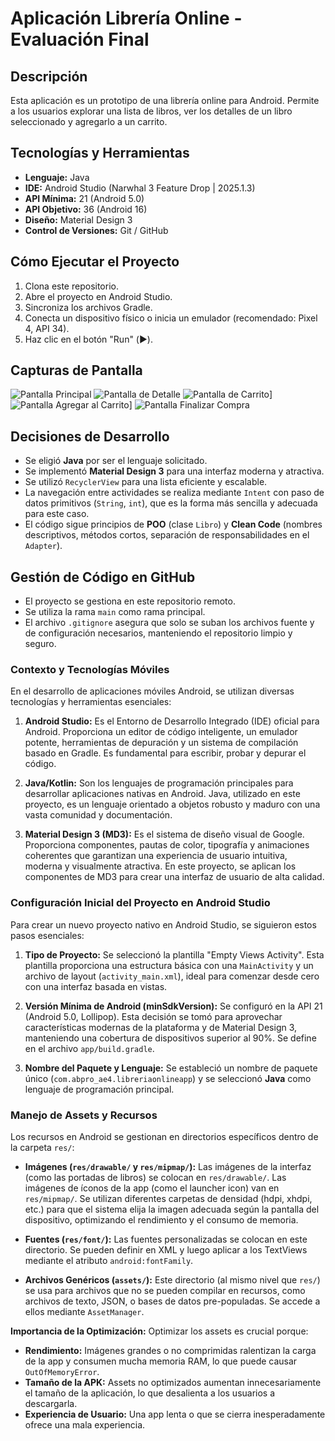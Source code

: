 # Aplicación Librería Online - Evaluación Final

## Descripción
Esta aplicación es un prototipo de una librería online para Android. Permite a los usuarios explorar una lista de libros, ver los detalles de un libro seleccionado y agregarlo a un carrito.

## Tecnologías y Herramientas
- **Lenguaje:** Java
- **IDE:** Android Studio (Narwhal 3 Feature Drop | 2025.1.3)
- **API Mínima:** 21 (Android 5.0)
- **API Objetivo:** 36 (Android 16)
- **Diseño:** Material Design 3
- **Control de Versiones:** Git / GitHub

## Cómo Ejecutar el Proyecto
1.  Clona este repositorio.
2.  Abre el proyecto en Android Studio.
3.  Sincroniza los archivos Gradle.
4.  Conecta un dispositivo físico o inicia un emulador (recomendado: Pixel 4, API 34).
5.  Haz clic en el botón "Run" (▶️).

## Capturas de Pantalla
![Pantalla Principal](screenshots/main_screen.png)
![Pantalla de Detalle](screenshots/book_detail_screen.png)
![Pantalla de Carrito](screenshots/cart_screen.png)]
![Pantalla Agregar al Carrito](screenshots/added_cart_screen.png)]
![Pantalla Finalizar Compra](screenshots/finish_purchase_screen.png)

## Decisiones de Desarrollo
- Se eligió **Java** por ser el lenguaje solicitado.
- Se implementó **Material Design 3** para una interfaz moderna y atractiva.
- Se utilizó `RecyclerView` para una lista eficiente y escalable.
- La navegación entre actividades se realiza mediante `Intent` con paso de datos primitivos (`String`, `int`), que es la forma más sencilla y adecuada para este caso.
- El código sigue principios de **POO** (clase `Libro`) y **Clean Code** (nombres descriptivos, métodos cortos, separación de responsabilidades en el `Adapter`).

## Gestión de Código en GitHub
- El proyecto se gestiona en este repositorio remoto.
- Se utiliza la rama `main` como rama principal.
- El archivo `.gitignore` asegura que solo se suban los archivos fuente y de configuración necesarios, manteniendo el repositorio limpio y seguro.

### Contexto y Tecnologías Móviles

En el desarrollo de aplicaciones móviles Android, se utilizan diversas tecnologías y herramientas esenciales:

1.  **Android Studio:** Es el Entorno de Desarrollo Integrado (IDE) oficial para Android. Proporciona un editor de código inteligente, un emulador potente, herramientas de depuración y un sistema de compilación basado en Gradle. Es fundamental para escribir, probar y depurar el código.

2.  **Java/Kotlin:** Son los lenguajes de programación principales para desarrollar aplicaciones nativas en Android. Java, utilizado en este proyecto, es un lenguaje orientado a objetos robusto y maduro con una vasta comunidad y documentación.

3.  **Material Design 3 (MD3):** Es el sistema de diseño visual de Google. Proporciona componentes, pautas de color, tipografía y animaciones coherentes que garantizan una experiencia de usuario intuitiva, moderna y visualmente atractiva. En este proyecto, se aplican los componentes de MD3 para crear una interfaz de usuario de alta calidad.

### Configuración Inicial del Proyecto en Android Studio

Para crear un nuevo proyecto nativo en Android Studio, se siguieron estos pasos esenciales:

1.  **Tipo de Proyecto:** Se seleccionó la plantilla "Empty Views Activity". Esta plantilla proporciona una estructura básica con una `MainActivity` y un archivo de layout (`activity_main.xml`), ideal para comenzar desde cero con una interfaz basada en vistas.

2.  **Versión Mínima de Android (minSdkVersion):** Se configuró en la API 21 (Android 5.0, Lollipop). Esta decisión se tomó para aprovechar características modernas de la plataforma y de Material Design 3, manteniendo una cobertura de dispositivos superior al 90%. Se define en el archivo `app/build.gradle`.

3.  **Nombre del Paquete y Lenguaje:** Se estableció un nombre de paquete único (`com.abpro_ae4.libreriaonlineapp`) y se seleccionó **Java** como lenguaje de programación principal.

### Manejo de Assets y Recursos

Los recursos en Android se gestionan en directorios específicos dentro de la carpeta `res/`:

*   **Imágenes (`res/drawable/` y `res/mipmap/`):** Las imágenes de la interfaz (como las portadas de libros) se colocan en `res/drawable/`. Las imágenes de íconos de la app (como el launcher icon) van en `res/mipmap/`. Se utilizan diferentes carpetas de densidad (hdpi, xhdpi, etc.) para que el sistema elija la imagen adecuada según la pantalla del dispositivo, optimizando el rendimiento y el consumo de memoria.

*   **Fuentes (`res/font/`):** Las fuentes personalizadas se colocan en este directorio. Se pueden definir en XML y luego aplicar a los TextViews mediante el atributo `android:fontFamily`.

*   **Archivos Genéricos (`assets/`):** Este directorio (al mismo nivel que `res/`) se usa para archivos que no se pueden compilar en recursos, como archivos de texto, JSON, o bases de datos pre-populadas. Se accede a ellos mediante `AssetManager`.

**Importancia de la Optimización:**
Optimizar los assets es crucial porque:
*   **Rendimiento:** Imágenes grandes o no comprimidas ralentizan la carga de la app y consumen mucha memoria RAM, lo que puede causar `OutOfMemoryError`.
*   **Tamaño de la APK:** Assets no optimizados aumentan innecesariamente el tamaño de la aplicación, lo que desalienta a los usuarios a descargarla.
*   **Experiencia de Usuario:** Una app lenta o que se cierra inesperadamente ofrece una mala experiencia.